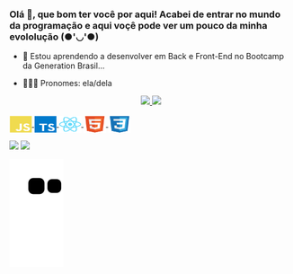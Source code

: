 ### Olá 👋, que bom ter você por aqui! Acabei de entrar no mundo da programação e aqui voçê pode ver um pouco da minha evololução (●'◡'●)


- 🌱  Estou aprendendo a desenvolver em Back e Front-End no Bootcamp da Generation Brasil...

- 👩🏽‍🦱 Pronomes: ela/dela


<div align="center">
  <a href="https://github.com/Dislani">
  <img height="180em" src="https://github-readme-stats.vercel.app/api/top-langs/?username=Dislani&layout=compact&langs_count=7&theme=dracula"/>
  <img height="180em" src="https://github-readme-stats.vercel.app/api?username=Dislani&show_icons=true&theme=dracula&include_all_commits=true&count_private=true"/>
</div>
<div style="display: inline_block"><br>
  <img align="center" alt="Dislani-Js" height="30" width="40" src="https://raw.githubusercontent.com/devicons/devicon/master/icons/javascript/javascript-plain.svg">
  <img align="center" alt="Dislani-Ts" height="30" width="40" src="https://raw.githubusercontent.com/devicons/devicon/master/icons/typescript/typescript-plain.svg">
  <img align="center" alt="Dislani-React" height="30" width="40" src="https://raw.githubusercontent.com/devicons/devicon/master/icons/react/react-original.svg">
  <img align="center" alt="Dislani-HTML" height="30" width="40" src="https://raw.githubusercontent.com/devicons/devicon/master/icons/html5/html5-original.svg">
  <img align="center" alt="Dislani-CSS" height="30" width="40" src="https://raw.githubusercontent.com/devicons/devicon/master/icons/css3/css3-original.svg">
</div>
 
<div style="display: inline_block"> 
  
  <a href = "dismelo16@gmail.com"><img src="https://img.shields.io/badge/-Gmail-%23333?style=for-the-badge&logo=gmail&logoColor=white" target="_blank"></a>
  <a href="https://www.linkedin.com/in/dislani-melo-b7b370212/" target="_blank"><img src="https://img.shields.io/badge/-LinkedIn-%230077B5?style=for-the-badge&logo=linkedin&logoColor=white" target="_blank"></a> 


  ![Snake animation](https://github.com/rafaballerini/rafaballerini/blob/output/github-contribution-grid-snake.svg)

</div>



